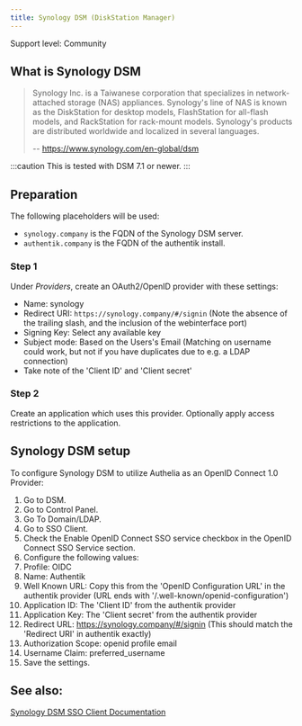 ```yaml
---
title: Synology DSM (DiskStation Manager)
---
```


<span class="badge badge--secondary">Support level: Community</span>

## What is Synology DSM

> Synology Inc. is a Taiwanese corporation that specializes in network-attached storage (NAS) appliances. Synology's line of NAS is known as the DiskStation for desktop models, FlashStation for all-flash models, and RackStation for rack-mount models. Synology's products are distributed worldwide and localized in several languages.
>
> -- https://www.synology.com/en-global/dsm

:::caution
This is tested with DSM 7.1 or newer.
:::

## Preparation

The following placeholders will be used:

-   `synology.company` is the FQDN of the Synology DSM server.
-   `authentik.company` is the FQDN of the authentik install.

### Step 1

Under _Providers_, create an OAuth2/OpenID provider with these settings:

-   Name: synology
-   Redirect URI: `https://synology.company/#/signin` (Note the absence of the trailing slash, and the inclusion of the webinterface port)
-   Signing Key: Select any available key
-   Subject mode: Based on the Users's Email (Matching on username could work, but not if you have duplicates due to e.g. a LDAP connection)
-   Take note of the 'Client ID' and 'Client secret'

### Step 2

Create an application which uses this provider. Optionally apply access restrictions to the application.

## Synology DSM setup

To configure Synology DSM to utilize Authelia as an OpenID Connect 1.0 Provider:

1. Go to DSM.
2. Go to Control Panel.
3. Go To Domain/LDAP.
4. Go to SSO Client.
5. Check the Enable OpenID Connect SSO service checkbox in the OpenID Connect SSO Service section.
6. Configure the following values:
7. Profile: OIDC
8. Name: Authentik
9. Well Known URL: Copy this from the 'OpenID Configuration URL' in the authentik provider (URL ends with '/.well-known/openid-configuration')
10. Application ID: The 'Client ID' from the authentik provider
11. Application Key: The 'Client secret' from the authentik provider
12. Redirect URL: https://synology.company/#/signin (This should match the 'Redirect URI' in authentik exactly)
13. Authorization Scope: openid profile email
14. Username Claim: preferred_username
15. Save the settings.


## See also:
[Synology DSM SSO Client Documentation](https://kb.synology.com/en-af/DSM/help/DSM/AdminCenter/file_directory_service_sso?version=7)

